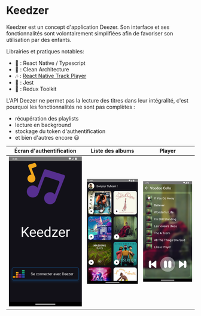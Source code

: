 # Keedzer 

Keedzer est un concept d'application Deezer. Son interface et ses fonctionnalités sont volontairement simplifiées afin de favoriser son utilisation par des enfants.

Librairies et pratiques notables: 

- 👅 : React Native / Typescript
- 👷‍ : Clean Architecture
- 🎶 : [React Native Track Player](https://github.com/doublesymmetry/react-native-track-player)
- 🤹‍ : Jest
- 🔩 : Redux Toolkit

L'API Deezer ne permet pas la lecture des titres dans leur intégralité, c'est pourquoi les fonctionnalités ne sont pas complètes : 
- récupération des playlists
- lecture en background
- stockage du token d'authentification
- et bien d'autres encore 😃


| Écran d'authentification | Liste des albums | Player
|--|--|--|
| ![login](screenshots/login.png) | ![liste des albums](screenshots/albums_list.png) | ![player](screenshots/player.png)

